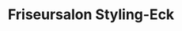 ---
title: "Friseursalon Styling-Eck"
url: /grossbreitenbach/friseursalon-styling-eck/
shop: Friseur
---